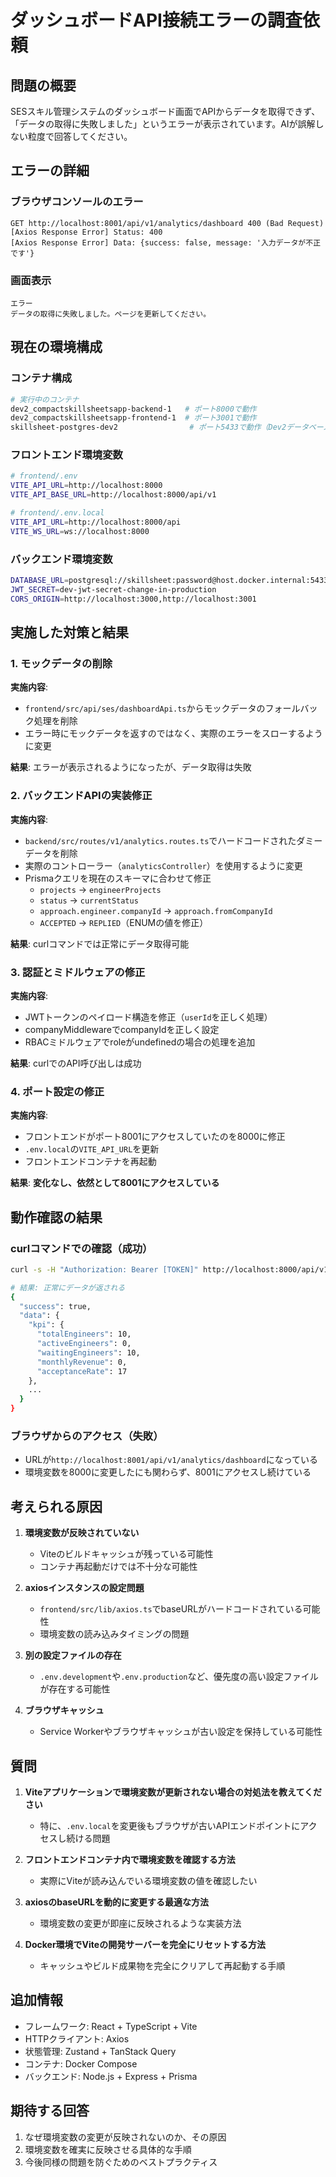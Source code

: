 # ダッシュボードAPI接続エラーの調査依頼

## 問題の概要
SESスキル管理システムのダッシュボード画面でAPIからデータを取得できず、「データの取得に失敗しました」というエラーが表示されています。AIが誤解しない粒度で回答してください。

## エラーの詳細

### ブラウザコンソールのエラー
```
GET http://localhost:8001/api/v1/analytics/dashboard 400 (Bad Request)
[Axios Response Error] Status: 400
[Axios Response Error] Data: {success: false, message: '入力データが不正です'}
```

### 画面表示
```
エラー
データの取得に失敗しました。ページを更新してください。
```

## 現在の環境構成

### コンテナ構成
```bash
# 実行中のコンテナ
dev2_compactskillsheetsapp-backend-1   # ポート8000で動作
dev2_compactskillsheetsapp-frontend-1  # ポート3001で動作
skillsheet-postgres-dev2                # ポート5433で動作（Dev2データベース）
```

### フロントエンド環境変数
```bash
# frontend/.env
VITE_API_URL=http://localhost:8000
VITE_API_BASE_URL=http://localhost:8000/api/v1

# frontend/.env.local
VITE_API_URL=http://localhost:8000/api
VITE_WS_URL=ws://localhost:8000
```

### バックエンド環境変数
```bash
DATABASE_URL=postgresql://skillsheet:password@host.docker.internal:5433/skillsheet_dev2
JWT_SECRET=dev-jwt-secret-change-in-production
CORS_ORIGIN=http://localhost:3000,http://localhost:3001
```

## 実施した対策と結果

### 1. モックデータの削除
**実施内容**:
- `frontend/src/api/ses/dashboardApi.ts`からモックデータのフォールバック処理を削除
- エラー時にモックデータを返すのではなく、実際のエラーをスローするように変更

**結果**: エラーが表示されるようになったが、データ取得は失敗

### 2. バックエンドAPIの実装修正
**実施内容**:
- `backend/src/routes/v1/analytics.routes.ts`でハードコードされたダミーデータを削除
- 実際のコントローラー（`analyticsController`）を使用するように変更
- Prismaクエリを現在のスキーマに合わせて修正
  - `projects` → `engineerProjects`
  - `status` → `currentStatus`
  - `approach.engineer.companyId` → `approach.fromCompanyId`
  - `ACCEPTED` → `REPLIED`（ENUMの値を修正）

**結果**: curlコマンドでは正常にデータ取得可能

### 3. 認証とミドルウェアの修正
**実施内容**:
- JWTトークンのペイロード構造を修正（`userId`を正しく処理）
- companyMiddlewareでcompanyIdを正しく設定
- RBACミドルウェアでroleがundefinedの場合の処理を追加

**結果**: curlでのAPI呼び出しは成功

### 4. ポート設定の修正
**実施内容**:
- フロントエンドがポート8001にアクセスしていたのを8000に修正
- `.env.local`の`VITE_API_URL`を更新
- フロントエンドコンテナを再起動

**結果**: **変化なし、依然として8001にアクセスしている**

## 動作確認の結果

### curlコマンドでの確認（成功）
```bash
curl -s -H "Authorization: Bearer [TOKEN]" http://localhost:8000/api/v1/analytics/dashboard

# 結果: 正常にデータが返される
{
  "success": true,
  "data": {
    "kpi": {
      "totalEngineers": 10,
      "activeEngineers": 0,
      "waitingEngineers": 10,
      "monthlyRevenue": 0,
      "acceptanceRate": 17
    },
    ...
  }
}
```

### ブラウザからのアクセス（失敗）
- URLが`http://localhost:8001/api/v1/analytics/dashboard`になっている
- 環境変数を8000に変更したにも関わらず、8001にアクセスし続けている

## 考えられる原因

1. **環境変数が反映されていない**
   - Viteのビルドキャッシュが残っている可能性
   - コンテナ再起動だけでは不十分な可能性

2. **axiosインスタンスの設定問題**
   - `frontend/src/lib/axios.ts`でbaseURLがハードコードされている可能性
   - 環境変数の読み込みタイミングの問題

3. **別の設定ファイルの存在**
   - `.env.development`や`.env.production`など、優先度の高い設定ファイルが存在する可能性

4. **ブラウザキャッシュ**
   - Service Workerやブラウザキャッシュが古い設定を保持している可能性

## 質問

1. **Viteアプリケーションで環境変数が更新されない場合の対処法を教えてください**
   - 特に、`.env.local`を変更後もブラウザが古いAPIエンドポイントにアクセスし続ける問題

2. **フロントエンドコンテナ内で環境変数を確認する方法**
   - 実際にViteが読み込んでいる環境変数の値を確認したい

3. **axiosのbaseURLを動的に変更する最適な方法**
   - 環境変数の変更が即座に反映されるような実装方法

4. **Docker環境でViteの開発サーバーを完全にリセットする方法**
   - キャッシュやビルド成果物を完全にクリアして再起動する手順

## 追加情報
- フレームワーク: React + TypeScript + Vite
- HTTPクライアント: Axios
- 状態管理: Zustand + TanStack Query
- コンテナ: Docker Compose
- バックエンド: Node.js + Express + Prisma

## 期待する回答
1. なぜ環境変数の変更が反映されないのか、その原因
2. 環境変数を確実に反映させる具体的な手順
3. 今後同様の問題を防ぐためのベストプラクティス
